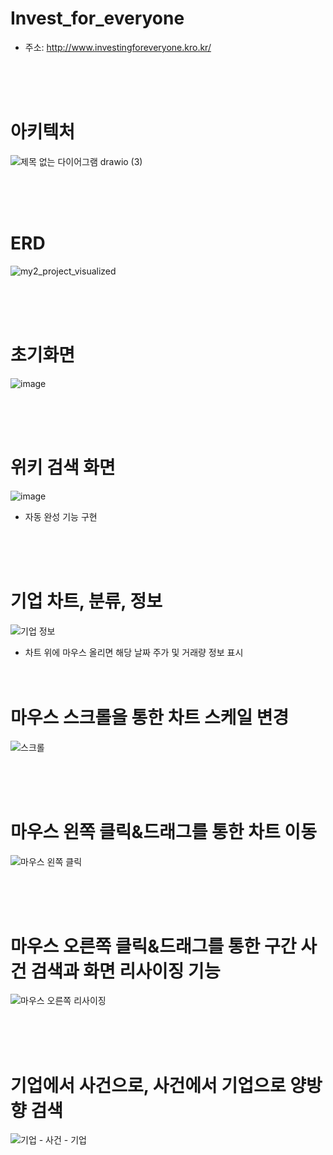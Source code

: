 # Invest_for_everyone

- 주소:  http://www.investingforeveryone.kro.kr/

<br/><br/><br/>

# 아키텍처 
![제목 없는 다이어그램 drawio (3)](https://github.com/IAMNOTAHUMANBEING/Investing_for_everyone/assets/60809568/c40a6b2e-824d-4b6c-9b85-410478e01e9e)

<br/><br/><br/>

# ERD
![my2_project_visualized](https://github.com/IAMNOTAHUMANBEING/Investing_for_everyone/assets/60809568/b7abc53e-7464-461a-b726-52f798a16614)


<br/><br/><br/>
# 초기화면
![image](https://github.com/IAMNOTAHUMANBEING/Investing_for_everyone/assets/60809568/9dde6647-ba57-4e4a-bc74-c800f0749d9b)

<br/><br/><br/>

# 위키 검색 화면
![image](https://github.com/IAMNOTAHUMANBEING/Investing_for_everyone/assets/60809568/37e814c3-ddc3-4b38-a4e3-85fb011b01d8)

- 자동 완성 기능 구현

<br/><br/><br/>

# 기업 차트, 분류, 정보
![기업 정보](https://github.com/IAMNOTAHUMANBEING/Investing_for_everyone/assets/60809568/9e291fcc-2aa7-47ab-81e6-0d93bd3912af)

- 차트 위에 마우스 올리면 해당 날짜 주가 및 거래량 정보 표시
<br/><br/><br/>

# 마우스 스크롤을 통한 차트 스케일 변경
![스크롤](https://github.com/IAMNOTAHUMANBEING/Investing_for_everyone/assets/60809568/1772c1bd-89ce-46e0-8bcc-6245e42faed2)

<br/><br/><br/>

# 마우스 왼쪽 클릭&드래그를 통한 차트 이동
![마우스 왼쪽 클릭](https://github.com/IAMNOTAHUMANBEING/Investing_for_everyone/assets/60809568/d73e8b41-02ff-46a2-b392-22c74c5e27f9)

<br/><br/><br/>

# 마우스 오른쪽 클릭&드래그를 통한 구간 사건 검색과 화면 리사이징 기능
![마우스 오른쪽  리사이징](https://github.com/IAMNOTAHUMANBEING/Investing_for_everyone/assets/60809568/fce74d46-08d2-4e8e-a13d-fac6d6cd510c)

<br/><br/><br/>

# 기업에서 사건으로, 사건에서 기업으로 양방향 검색
![기업 - 사건 - 기업](https://github.com/IAMNOTAHUMANBEING/Investing_for_everyone/assets/60809568/53042433-821b-4338-a9c4-c061130cd8a4)



